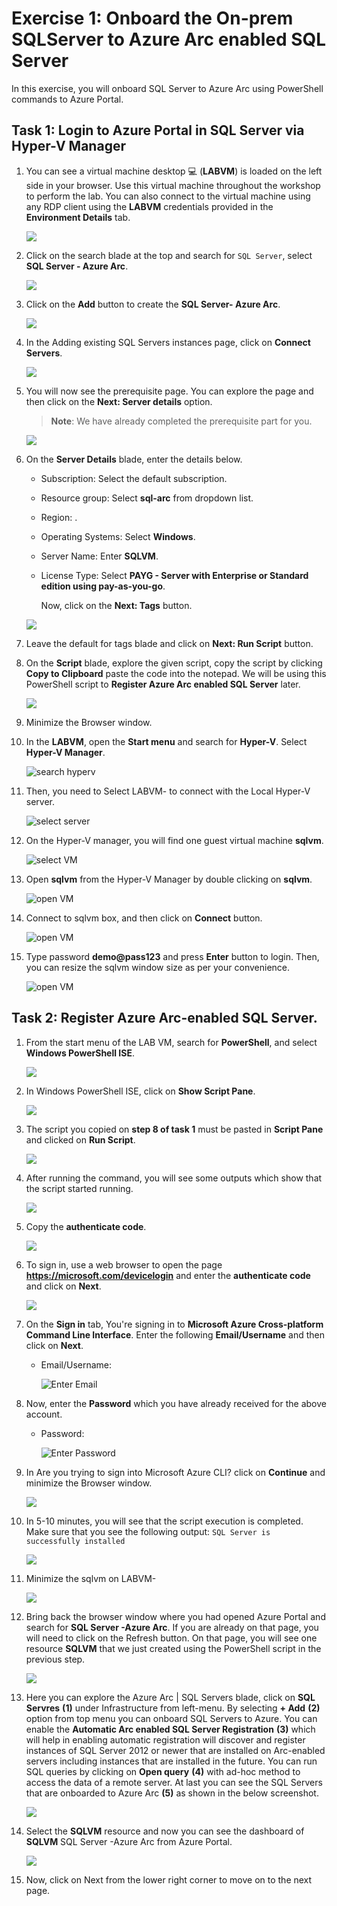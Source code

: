 # Exercise 1: Onboard the On-prem SQLServer to Azure Arc enabled SQL Server 
 
In this exercise, you will onboard SQL Server to Azure Arc using PowerShell commands to Azure Portal. 
 
## Task 1: Login to Azure Portal in SQL Server via Hyper-V Manager 

1. You can see a virtual machine desktop 💻 (**LABVM**) is loaded on the left side in your browser. Use this virtual machine throughout the workshop to perform the lab. You can also connect to the virtual machine using any RDP client using the **LABVM** credentials provided in the **Environment Details** tab.

   ![](media/sqlarcLABVM.png) 

1. Click on the search blade at the top and search for ```SQL Server```, select **SQL Server - Azure Arc**. 
  
   ![](media/EX1-Task1-Step2.png) 
    
1. Click on the **Add** button to create the **SQL Server- Azure Arc**.  
  
   ![](media/EX1-Task1-Step3.png) 
    
1. In the Adding existing SQL Servers instances page, click on **Connect Servers**. 
 
   ![](media/EX1-Task1-Step4.png) 
    
1. You will now see the prerequisite page. You can explore the page and then click on the **Next: Server details** option. 
     
   > **Note**: We have already completed the prerequisite part for you.  
     
   ![](media/EX1-Task1-Step5.png) 
    
1. On the **Server Details** blade, enter the details below. 
  
   - Subscription: Select the default subscription.
   - Resource group: Select **sql-arc** from dropdown list. 
   - Region: **<inject key="Region" enableCopy="false"/>**. 
   - Operating Systems: Select **Windows**. 
   - Server Name: Enter **SQLVM**.
   - License Type: Select **PAYG - Server with Enterprise or Standard edition using pay-as-you-go**. 
 
     Now, click on the **Next: Tags** button. 
    
   ![](media/sqlarcdetails.png) 
    
1. Leave the default for tags blade and click on **Next: Run Script** button. 
  
1. On the **Script** blade, explore the given script, copy the script by clicking **Copy to Clipboard** paste the code into the notepad. We will be using this PowerShell script to **Register Azure Arc enabled SQL Server** later.  
       
      ![](media/EX1-Task1-Step8n.png) 

1. Minimize the Browser window.  

1. In the **LABVM**, open the **Start menu** and search for **Hyper-V**. Select **Hyper-V Manager**. 
 
      ![](media/EX1-T1-S1.png "search hyperv") 
 
1. Then, you need to Select LABVM-<inject key="Deployment ID/Suffix" enableCopy="false"/> to connect with the Local Hyper-V server. 
 
      ![](media/EX1-T1-S2.png "select server") 
 
1. On the Hyper-V manager, you will find one guest virtual machine **sqlvm**. 
 
      ![](media/EX1-T1-S3.png "select VM") 
       
1. Open **sqlvm** from the Hyper-V Manager by double clicking on **sqlvm**. 
 
      ![](media/EX1-T1-S4.png "open VM")  
 
1. Connect to sqlvm box, and then click on **Connect** button. 
 
      ![](media/EX1-T1-S5.png "open VM") 
 
1. Type password **demo@pass123** and press **Enter** button to login. Then, you can resize the sqlvm window size as per your convenience. 
 
      ![](media/EX1-T1-S6.png "open VM") 
             
## Task 2: Register Azure Arc-enabled SQL Server. 
  
1. From the start menu of the LAB VM, search for **PowerShell**, and select **Windows PowerShell ISE**. 
  
   ![](media/Ex1-Task2-Step2.png) 
   
1. In Windows PowerShell ISE, click on **Show Script Pane**. 
  
    ![](media/Ex1-Task2-Step3.png)        
 
1. The script you copied on **step 8 of task 1** must be pasted in **Script Pane** and clicked on **Run Script**. 
 
    ![](media/Ex1-Task2-Step4.png)  
      
1. After running the command, you will see some outputs which show that the script started running. 
   
    ![](media/Ex1-Task2-Step5.png) 
 
1. Copy the **authenticate code**. 
 
    ![](media/Ex1-Task2-Step6.png) 
 
1. To sign in, use a web browser to open the page **https://microsoft.com/devicelogin** and enter the **authenticate code** and click on **Next**.  
 
    ![](media/Ex1-Task2-Step7.png) 
  
1. On the **Sign in** tab, You're signing in to **Microsoft Azure Cross-platform Command Line Interface**‭. Enter the following **Email/Username** and then click on **Next**.  
   * Email/Username: <inject key="AzureAdUserEmail"></inject>
   
       ![](media/sqlarclogin.png "Enter Email")
    
1. Now, enter the **Password** which you have already received for the above account. 
      
   * Password: <inject key="AzureAdUserPassword"></inject> 

      ![](media/sqlarcpassword.png "Enter Password")
      
1. In Are you trying to sign into Microsoft Azure CLI? click on **Continue** and minimize the Browser window. 
 
    ![](media/Ex1-Task2-Step9.png) 
 
1. In 5-10 minutes, you will see that the script execution is completed. Make sure that you see the following output: ```SQL Server is successfully installed``` 
 
    ![](media/Ex1-Task2-Step10.png) 

1. Minimize the sqlvm on LABVM-<inject key="Deployment ID" enableCopy="false"/>    

    ![](media/sqlvm-min.png) 

1. Bring back the browser window where you had opened Azure Portal and search for **SQL Server -Azure Arc**. If you are already on that page, you will need to click on the Refresh button. On that page, you will see one resource **SQLVM** that we just created using the PowerShell script in the previous step. 
 
    ![](media/Ex1-Task2-Step11.png) 
   
1. Here you can explore the Azure Arc | SQL Servers blade, click on **SQL Servres** **(1)** under Infrastructure from left-menu. By selecting **+ Add** **(2)** option from top menu you can onboard SQL Servers to Azure. You can enable the **Automatic Arc enabled SQL Server Registration** **(3)** which will help in enabling automatic registration will discover and register instances of SQL Server 2012 or newer that are installed on Arc-enabled servers including instances that are installed in the future. You can run SQL queries by clicking on **Open query** **(4)** with ad-hoc method to access the data of a remote server. At last you can see the SQL Servers that are onboarded to Azure Arc **(5)** as shown in the below screenshot.

    ![](media/sql-arc-overview.png)

1. Select the **SQLVM** resource and now you can see the dashboard of **SQLVM** SQL Server -Azure Arc from Azure Portal. 
 
    ![](media/Ex1-Task2-Step12.png)    
    
1. Now, click on Next from the lower right corner to move on to the next page.
